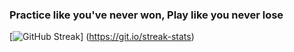 <div style="margin: auto">
  <h3 aligh="left">Practice like you've never won, Play like you never lose</h3>

  [![GitHub Streak](http://github-readme-streak-stats.herokuapp.com?user=KermitTheFr0g&theme=dark&hide_border=true&date_format=M%20j%5B%2C%20Y%5D)]     (https://git.io/streak-stats)
</div>


